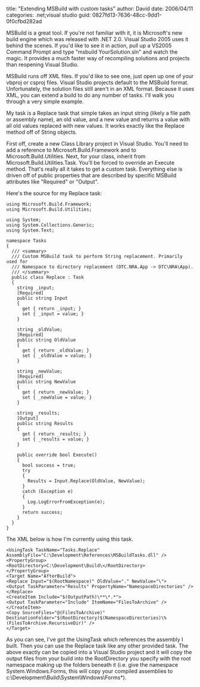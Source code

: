 
title: "Extending MSBuild with custom tasks"
author: David
date: 2006/04/11
categories: .net;visual studio
guid: 0827fd13-7636-48cc-9dd1-0f0cfbd282ad

MSBuild is a great tool. If you're not familiar with it, it is Microsoft's new build engine which was released with .NET 2.0. Visual Studio 2005 uses it behind the scenes. If you'd like to see it in action, pull up a VS2005 Command Prompt and type "msbuild YourSolution.sln" and watch the magic. It provides a much faster way of recompiling solutions and projects than reopening Visual Studio.

MSBuild runs off XML files. If you'd like to see one, just open up one of your vbproj or csproj files. Visual Studio projects default to the MSBuild format. Unfortunately, the solution files still aren't in an XML format. Because it uses XML, you can extend a build to do any number of tasks. I'll walk you through a very simple example.

My task is a Replace task that simple takes an input string (likely a file path or assembly name), an old value, and a new value and returns a value with all old values replaced with new values. It works exactly like the Replace method off of String objects.

First off, create a new Class Library project in Visual Studio. You'll need to add a reference to Microsoft.Build.Framework and to Microsoft.Build.Utilities. Next, for your class, inherit from Microsoft.Build.Utilities.Task. You'll be forced to override an Execute method. That's really all it takes to get a custom task. Everything else is driven off of public properties that are described by specific MSBuild attributes like "Required" or "Output".

Here's the source for my Replace task:

    using Microsoft.Build.Framework;
    using Microsoft.Build.Utilities;

    using System;
    using System.Collections.Generic;
    using System.Text;

    namespace Tasks
    {
      /// <summary>
      /// Custom MSBuild task to perform String replacement. Primarily used for
      /// Namespace to directory replacement (DTC.NRA.App -> DTC\NRA\App).
      /// </summary>
      public class Replace : Task
      {
        string _input;
        [Required]
        public string Input
        {
          get { return _input; }
          set { _input = value; }
        }

        string _oldValue;
        [Required]
        public string OldValue
        {
          get { return _oldValue; }
          set { _oldValue = value; }
        }

        string _newValue;
        [Required]
        public string NewValue
        {
          get { return _newValue; }
          set { _newValue = value; }
        }

        string _results;
        [Output]
        public string Results
        {
          get { return _results; }
          set { _results = value; }
        }

        public override bool Execute()
        {
          bool success = true;
          try
          {
            Results = Input.Replace(OldValue, NewValue);
          }
          catch (Exception e)
          {
            Log.LogErrorFromException(e);
          }
          return success;
        }
      }
    }

The XML below is how I'm currently using this task.

    <UsingTask TaskName="Tasks.Replace" AssemblyFile="C:\Development\References\MSBuildTasks.dll" />
    <PropertyGroup>
    <RootDirectory>C:\Development\Build\</RootDirectory>
    </PropertyGroup>
    <Target Name="AfterBuild">
    <Replace Input="$(RootNamespace)" OldValue="." NewValue="\">
    <Output TaskParameter="Results" PropertyName="NamespaceDirectories" />
    </Replace>
    <CreateItem Include="$(OutputPath)\**\*.*">
    <Output TaskParameter="Include" ItemName="FilesToArchive" />
    </CreateItem>
    <Copy SourceFiles="@(FilesToArchive)" DestinationFolder="$(RootDirectory)$(NamespaceDirectories)\%(FilesToArchive.RecursiveDir)" />
    </Target>

As you can see, I've got the UsingTask which references the assembly I built. Then you can use the Replace task like any other provided task. The above exactly can be copied into a Visual Studio project and it will copy the output files from your build into the RootDirectory you specify with the root namespace making up the folders beneath it (i.e. give the namespace System.Windows.Forms, this will copy your compiled assemblies to c:\Development\Build\System\Windows\Forms\*).


